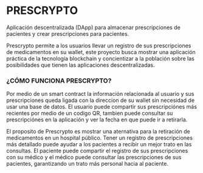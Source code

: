 # PRESCRYPTO

Aplicación descentralizada (DApp) para almacenar prescripciones de pacientes y crear prescripciones para pacientes.

Prescrypto permite a los usuarios llevar un registro de sus prescripciones de medicamentos en su wallet, este proyecto busca mostrar una aplicación práctica de la tecnología blockchain y concientizar a la población sobre las posibilidades que tienen las aplicaciones descentralizadas.

### ¿CÓMO FUNCIONA PRESCRYPTO?

Por medio de un smart contract la información relacionada al usuario y sus prescripciones queda ligada con la direccion de su wallet sin necesidad de usar una base de datos. El usuario puede compartir sus prescripciónes más recientes por medio de un codigo QR, tambien puede consultar su prescripciónes en la aplicación y ver la fecha en que puede ir a retirarla.

El proposito de Prescrypto es mostrar una aternativa para la retiración de medicamentos en un hospital público. Tener un registro de prescripciones más detallado puede ayudar a los pacientes a recibir un mejor trato en las consultas. El paciente puede compartir el registro de sus prescripciones con su médico y el médico puede consultar las prescripciones de sus pacientes, garantizando un trato más personal hacia al paciente.

<!-- ### BIBLIOTECAS PYTHON UTLIZADAS:

- **Flet**: framework para hacer aplicacciones multiplataforma en python (Windows, Linux, MacOs, Android, IOS y paginas web)

- **Web3**: modulo para interactuar con la red ethereum y smart contracts, fundamental para crear aplicaciones con tecnología web 3.0

# Run Flet App on Windows

Correr aplicación desde terminal:

```
flet run [app_directory]
``` -->
